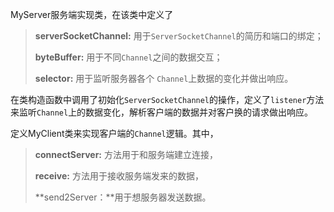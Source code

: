 MyServer服务端实现类，在该类中定义了

> **serverSocketChannel:** 用于`ServerSocketChannel`的简历和端口的绑定；
>
> **byteBuffer:** 用于不同`Channel`之间的数据交互；
>
> **selector:** 用于监听服务器各个 `Channel`上数据的变化并做出响应。

在类构造函数中调用了初始化`ServerSocketChannel`的操作，定义了`listener`方法来监听`Channel`上的数据变化，解析客户端的数据并对客户换的请求做出响应。


定义MyClient类来实现客户端的`Channel`逻辑。其中，

> **connectServer:** 方法用于和服务端建立连接，
>
> **receive:** 方法用于接收服务端发来的数据，
>
> **send2Server：**用于想服务器发送数据。

